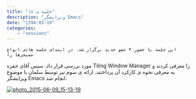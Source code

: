 ```yaml
---
title: "جلسه ی ‍۱۸"
description: "ویرایشگر Emacs"
date: "1394-03-19"
categories:
    - "sessions"
---
```

    این جلسه با حضور ۳ عضو جدید برگزار شد. در ابتدای جلسه هادی انواع مسنجرها را
مورد بررسی قرار داد. سپس آقای جفره Tiling Window Manager را معرفی کردند و به
معرفی نحوه ی کارکرد آن پرداختند. ارائه ی سوم نیز توسط سلمان با موضوع ویرایشگر
Emacs انجام شد.

[![photo_2015-06-09_15-13-19](../../img/79edae3e-fdbb-11e6-86dd-a088b4d860141488289232.7710786.jpg)](img/79edae3e-fdbb-11e6-86dd-a088b4d860141488289232.7710786.jpg)
